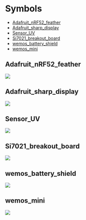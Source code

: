 # Symbols

- [Adafruit_nRF52_feather](#adafruit_nrf52_feather)
- [Adafruit_sharp_display](#adafruit_sharp_display)
- [Sensor_UV](#sensor_uv)
- [Si7021_breakout_board](#si7021_breakout_board)
- [wemos_battery_shield](#wemos_battery_shield)
- [wemos_mini](#wemos_mini)

## Adafruit_nRF52_feather

![](images/symbols/Adafruit_nRF52_feather.png)

## Adafruit_sharp_display

![](images/symbols/Adafruit_sharp_display.png)

## Sensor_UV

![](images/symbols/Sensor_UV.png)

## Si7021_breakout_board

![](images/symbols/Si7021_breakout_board.png)

## wemos_battery_shield

![](images/symbols/wemos_battery_shield.png)

## wemos_mini

![](images/symbols/wemos_mini.png)
